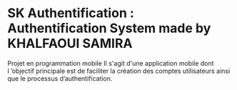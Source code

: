 # SK Authentification : Authentification System made by KHALFAOUI SAMIRA
Projet en programmation mobile
Il s'agit d'une application mobile dont l ’objectif principale est de faciliter la création des comptes utilisateurs ainsi que le processus d’authentification.
